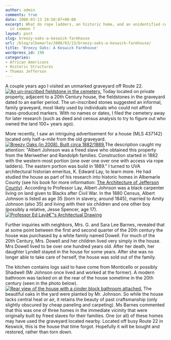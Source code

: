```yaml
---
author: admin
comments: true
date: 2008-03-13 19:58:07+00:00
excerpt: What do rope ladders, an historic home, and an unidentified cemetery have
  in common ?
layout: post
slug: breezy-oaks-a-keswick-farmhouse
url: /blog/albemarle/2008/03/13/breezy-oaks-a-keswick-farmhouse/
title: 'Breezy Oaks: A Keswick Farmhouse'
wordpress_id: 190
categories:
- African Americans
- Historic Structures
- Thomas Jefferson
---
```


A couple years ago I visited an unmarked graveyard off Route 22.  [![An un-inscribed fieldstone in the cemetery.](http://www.locohistory.org/blog/albemarle/wp-content/uploads/2008/03/ccg_gs.jpg)](http://www.locohistory.org/blog/albemarle/2008/03/13/breezy-oaks-a-keswick-farmhouse/an-un-inscribed-fieldstone-in-the-cemetery/) Today located on private property, adjacent to a 20th Century house, the fieldstones in the graveyard dated to an earlier period. The un-inscribed stones suggested an informal, family graveyard, most likely used by individuals who could not afford mass-produced markers.  With no names or dates, I filed the cemetery away for later research (such as deed and census analysis to try to figure out who owned the land 100+ years ago).

More recently, I saw an intriguing advertisement for a house (MLS 437142) located only half-a-mile from the old graveyard. [![Breezy Oaks (in 2008). Built circa 1882/1889.](http://www.locohistory.org/blog/albemarle/wp-content/uploads/2008/03/ccg_breezyoakshse1.jpg)](http://www.locohistory.org/blog/albemarle/2008/03/13/breezy-oaks-a-keswick-farmhouse/breezy-oaks-in-2008-built-circa-18821889/)The description caught my attention: "Albert Johnson was a freed slave who obtained this property from the Meriwether and Randolph families. Construction started in 1882 with the western-most portion (one over one over one with access via rope ladders). The eastern portion was build in 1889." I turned to UVA architectural historian emeritus, K.  Edward Lay, to learn more. He had studied the house as part of his research into historic homes in Albemarle County (see his book for more information: [The Architecture of Jefferson County](http://www.upress.virginia.edu/books/lay.html)). According to Professor Lay,  Albert Johnson was a black carpenter living on land given to Blacks after Civil War. In the 1880 Census, Albert Johnson is listed as age 35 (born in slavery, around 1845), married to Amity Johnson (also 35) and living with their six children and one other boy (possibly a relative, Jesse Spencer, age 17). [![Professor Ed Layâ€™s Architectual Drawing](http://www.locohistory.org/blog/albemarle/wp-content/uploads/2008/03/ccg_breezyoaksplan.jpg)](http://www.locohistory.org/blog/albemarle/2008/03/13/breezy-oaks-a-keswick-farmhouse/professor-ed-lays-architectual-drawing/)

Further inquiries with neighbors, Mrs. G. and Sara Lee Barnes, revealed  that at some point between the first and second quarter of the 20th century the house was purchased by a white family named Dowell.  For much of the 20th Century, Mrs. Dowell and her children lived very simply in the house. Mrs Dowell lived to be over one hundred years old. After her death, her daughter Lyndell stayed in the house for some years. After she was no longer able to take care of herself, the house was sold out of the family.

The kitchen contains logs said to have come from Monticello or possibly Shadwell (Mr Johnson once lived and worked at the former). A modern bathroom was tacked on at the rear of the house sometime in the 20th century (seen in the photo below). [![Rear view of the house with a cinder block bathroom attached.](http://www.locohistory.org/blog/albemarle/wp-content/uploads/2008/03/ccg_breezyoakshse2.jpg)](http://www.locohistory.org/blog/albemarle/2008/03/13/breezy-oaks-a-keswick-farmhouse/rear-view-of-the-house-with-a-cinder-block-bathroom-attached/) The beautiful oaks in the yard were planted by Mr. Johnson. So while the house lacks central heat or air, it retains the beauty of past craftsmanship (only slightly obscured by cheap paneling and carpeting). Ms Barnes commented that this was one of three homes in the immediate vicinity that were originally built by freed slaves for their families. One (or all) of these homes may have used the graveyard located nearby. Located off busy Route 22 in Keswick, this is the house that time forgot. Hopefully it will be bought and restored, rather than torn down.
